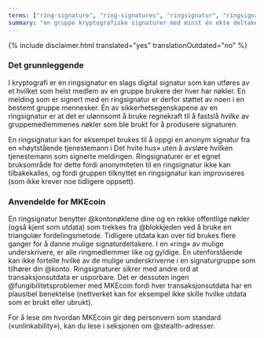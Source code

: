 ```yaml
---
terms: ["ring-signature", "ring-signatures", "ringsignatur", "ringsignaturer"]
summary: "en gruppe kryptografiske signaturer med minst én ekte deltaker, men ingen måte å fastslå hvem i gruppen som er den ekte i og med at alle fremstår som gyldige"
---
```


{% include disclaimer.html translated="yes" translationOutdated="no" %}
### Det grunnleggende

I kryptografi er en ringsignatur en slags digital signatur som kan utføres av et hvilket som helst medlem av en gruppe brukere der hver har nøkler. En melding som er signert med en ringsignatur er derfor støttet av noen i en bestemt gruppe mennesker. Én av sikkerhetsegenskapene av en ringsignatur er at det er ulønnsomt å bruke regnekraft til å fastslå *hvilke* av gruppemedlemmenes nøkler som ble brukt for å produsere signaturen.

En ringsignatur kan for eksempel brukes til å oppgi en anonym signatur fra en «høytstående tjenestemann i Det hvite hus» uten å avsløre hvilken tjenestemann som signerte meldingen. Ringsignaturer er et egnet bruksområde for dette fordi anonymiteten til en ringsignatur ikke kan tilbakekalles, og fordi gruppen tilknyttet en ringsignatur kan improviseres (som ikke krever noe tidligere oppsett).

### Anvendelde for MKEcoin

En ringsignatur benytter @kontonøklene dine og en rekke offentlige nøkler (også kjent som utdata) som trekkes fra @blokkjeden ved å bruke en triangulær fordelingsmetode. Tidligere utdata kan over tid brukes flere ganger for å danne mulige signaturdeltakere. I en «ring» av mulige underskrivere, er alle ringmedlemmer like og gyldige. En utenforstående kan ikke fortelle hvilke av de mulige underskriverne i en signaturgruppe som tilhører din @konto. Ringsignaturer sikrer med andre ord at transaksjonsutdata er usporbare. Det er dessuten ingen @fungibilitetsproblemer med MKEcoin fordi hver transaksjonsutdata har en plausibel benektelse (nettverket kan for eksempel ikke skille hvilke utdata som er brukt eller ubrukt).

For å lese om hvordan MKEcoin gir deg personvern som standard («unlinkability»), kan du lese i seksjonen om @stealth-adresser.
